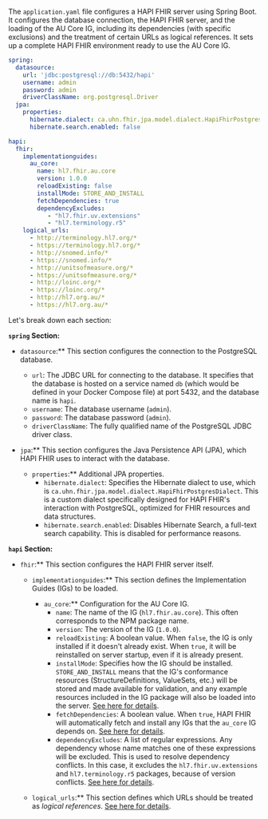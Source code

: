 The `application.yaml` file configures a HAPI FHIR server using Spring Boot. It configures the database connection, the HAPI FHIR server, and the loading of the AU Core IG, including its dependencies (with specific exclusions) and the treatment of certain URLs as logical references. It sets up a complete HAPI FHIR environment ready to use the AU Core IG.

```yaml
spring:
  datasource:
    url: 'jdbc:postgresql://db:5432/hapi'
    username: admin
    password: admin
    driverClassName: org.postgresql.Driver
  jpa:
    properties:
      hibernate.dialect: ca.uhn.fhir.jpa.model.dialect.HapiFhirPostgresDialect
      hibernate.search.enabled: false

hapi:
  fhir:
    implementationguides:
      au_core:
        name: hl7.fhir.au.core
        version: 1.0.0
        reloadExisting: false
        installMode: STORE_AND_INSTALL
        fetchDependencies: true
        dependencyExcludes:
           - "hl7.fhir.uv.extensions"
           - "hl7.terminology.r5"
    logical_urls:
      - http://terminology.hl7.org/*
      - https://terminology.hl7.org/*
      - http://snomed.info/*
      - https://snomed.info/*
      - http://unitsofmeasure.org/*
      - https://unitsofmeasure.org/*
      - http://loinc.org/*
      - https://loinc.org/*
      - http://hl7.org.au/*
      - https://hl7.org.au/*
```
Let's break down each section:

**`spring` Section:**

*   `datasource`:** This section configures the connection to the PostgreSQL database.
    *   `url`: The JDBC URL for connecting to the database. It specifies that the database is hosted on a service named `db` (which would be defined in your Docker Compose file) at port 5432, and the database name is `hapi`.
    *   `username`: The database username (`admin`).
    *   `password`: The database password (`admin`).
    *   `driverClassName`: The fully qualified name of the PostgreSQL JDBC driver class.

*   `jpa`:** This section configures the Java Persistence API (JPA), which HAPI FHIR uses to interact with the database.
    *   `properties`:**  Additional JPA properties.
        *   `hibernate.dialect`: Specifies the Hibernate dialect to use, which is `ca.uhn.fhir.jpa.model.dialect.HapiFhirPostgresDialect`. This is a custom dialect specifically designed for HAPI FHIR's interaction with PostgreSQL, optimized for FHIR resources and data structures.
        *   `hibernate.search.enabled`: Disables Hibernate Search, a full-text search capability.  This is disabled for performance reasons.

**`hapi` Section:**

*   `fhir`:** This section configures the HAPI FHIR server itself.
    *   `implementationguides`:** This section defines the Implementation Guides (IGs) to be loaded.
        *   `au_core`:** Configuration for the AU Core IG.
            *   `name`: The name of the IG (`hl7.fhir.au.core`). This often corresponds to the NPM package name.
            *   `version`: The version of the IG (`1.0.0`).
            *   `reloadExisting`:  A boolean value. When `false`, the IG is only installed if it doesn't already exist. When `true`, it will be reinstalled on server startup, even if it is already present.
            *   `installMode`: Specifies how the IG should be installed. `STORE_AND_INSTALL` means that the IG's conformance resources (StructureDefinitions, ValueSets, etc.) will be stored and made available for validation, and any example resources included in the IG package will also be loaded into the server.  [See here for details](./store-mode).
            *   `fetchDependencies`:  A boolean value. When `true`, HAPI FHIR will automatically fetch and install any IGs that the `au_core` IG depends on.  [See here for details](./fetch-dependencies).
            *   `dependencyExcludes`: A list of regular expressions. Any dependency whose name matches one of these expressions will be excluded.  This is used to resolve dependency conflicts.  In this case, it excludes the `hl7.fhir.uv.extensions` and `hl7.terminology.r5` packages, because of version conflicts. [See here for details](./dependency-error).

    *   `logical_urls`:** This section defines which URLs should be treated as *logical references*. [See here for details](./logical-url).
